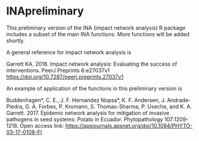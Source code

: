 # INApreliminary

This preliminary version of the INA (impact network analysis) R package includes a subset of the main INA functions.  More functions will be added shortly.

A general reference for impact network analysis is

Garrett KA. 2018. Impact network analysis: Evaluating the success of interventions. PeerJ Preprints 6:e27037v1 https://doi.org/10.7287/peerj.preprints.27037v1

An example of application of the functions in this preliminary version is

Buddenhagen*, C. E.,  J. F. Hernandez Nopsa*, K. F. Andersen, J. Andrade-Piedra, G. A. Forbes, P. Kromann, S. Thomas-Sharma, P. Useche, and K. A. Garrett. 2017. Epidemic network analysis for mitigation of invasive pathogens in seed systems: Potato in Ecuador.  Phytopathology 107:1209-1218. Open access link: https://apsjournals.apsnet.org/doi/10.1094/PHYTO-03-17-0108-FI
